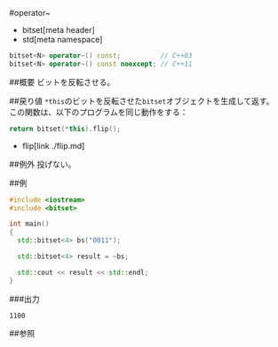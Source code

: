 #operator~
* bitset[meta header]
* std[meta namespace]

```cpp
bitset<N> operator~() const;          // C++03
bitset<N> operator~() const noexcept; // C++11
```

##概要
ビットを反転させる。


##戻り値
`*this`のビットを反転させた`bitset`オブジェクトを生成して返す。  
この関数は、以下のプログラムを同じ動作をする：

```cpp
return bitset(*this).flip();
```
* flip[link ./flip.md]


##例外
投げない。


##例
```cpp
#include <iostream>
#include <bitset>

int main()
{
  std::bitset<4> bs("0011");

  std::bitset<4> result = ~bs;

  std::cout << result << std::endl;
}
```

###出力
```
1100
```


##参照

